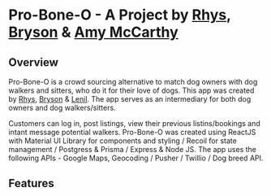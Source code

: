 Pro-Bone-O - A Project by [Rhys](https://github.com/RhysWood), [Bryson](https://github.com/brysonbest) & [Amy McCarthy](https://github.com/amyleblanc)
=========

## Overview
Pro-Bone-O is a crowd sourcing alternative to match dog owners with dog walkers and sitters, who do it for their love of dogs.
This app was created by [Rhys](https://github.com/RhysWood), [Bryson](https://github.com/brysonbest) & [Lenil](https://github.com/lenilsamuel). The app serves as an intermediary for both dog owners and dog walkers/sitters.

Customers can log in, post listings, view their previous listins/bookings and intant message potential walkers. Pro-Bone-O was created using ReactJS with Material UI Library for components and styling / Recoil for state  management / Postgress & Prisma / Express & Node JS. The app uses the following APIs - Google Maps, Geocoding / Pusher / Twillio / Dog breed API.

## Features
